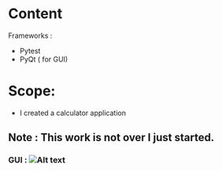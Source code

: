 # Content
  Frameworks : 
  - Pytest
  - PyQt ( for GUI)

# Scope:  
-  I created a calculator application

## Note : This work is not over I just started.

### GUI :  ![Alt text](image.png)
